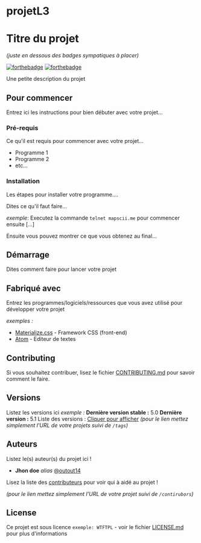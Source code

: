 # projetL3

# Titre du projet
_(juste en dessous des badges sympatiques à placer)_

[![forthebadge](http://forthebadge.com/images/badges/built-with-love.svg)](http://forthebadge.com)  [![forthebadge](http://forthebadge.com/images/badges/powered-by-electricity.svg)](http://forthebadge.com)

Une petite description du projet

## Pour commencer

Entrez ici les instructions pour bien débuter avec votre projet...

### Pré-requis

Ce qu'il est requis pour commencer avec votre projet...

- Programme 1
- Programme 2
- etc...

### Installation

Les étapes pour installer votre programme....

Dites ce qu'il faut faire...

_exemple_: Executez la commande ``telnet mapscii.me`` pour commencer ensuite [...]


Ensuite vous pouvez montrer ce que vous obtenez au final...

## Démarrage

Dites comment faire pour lancer votre projet

## Fabriqué avec

Entrez les programmes/logiciels/ressources que vous avez utilisé pour développer votre projet

_exemples :_
* [Materialize.css](http://materializecss.com) - Framework CSS (front-end)
* [Atom](https://atom.io/) - Editeur de textes

## Contributing

Si vous souhaitez contribuer, lisez le fichier [CONTRIBUTING.md](https://example.org) pour savoir comment le faire.

## Versions
Listez les versions ici 
_exemple :_
**Dernière version stable :** 5.0
**Dernière version :** 5.1
Liste des versions : [Cliquer pour afficher](https://github.com/your/project-name/tags)
_(pour le lien mettez simplement l'URL de votre projets suivi de ``/tags``)_

## Auteurs
Listez le(s) auteur(s) du projet ici !
* **Jhon doe** _alias_ [@outout14](https://github.com/outout14)

Lisez la liste des [contributeurs](https://github.com/your/project/contributors) pour voir qui à aidé au projet !

_(pour le lien mettez simplement l'URL de votre projet suivi de ``/contirubors``)_

## License

Ce projet est sous licence ``exemple: WTFTPL`` - voir le fichier [LICENSE.md](LICENSE.md) pour plus d'informations

